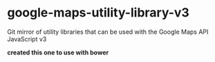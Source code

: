 # google-maps-utility-library-v3
Git mirror of utility libraries that can be used with the Google Maps API JavaScript v3

**created this one to use with bower**
